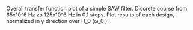 Overall transfer function plot of a simple SAW filter.
Discrete course from 65x10^6 Hz zo 125x10^6 Hz in 0.1 steps.
Plot results of each design, normalized in y direction over H_0 (ω_0 ).
